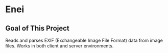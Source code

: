 # Enei

## Goal of This Project

Reads and parses EXIF (Exchangeable Image File Format) data from image files.
Works in both client and server environments.

